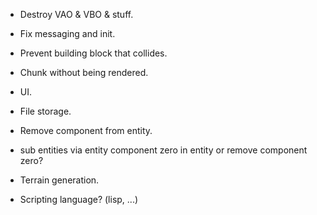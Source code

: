 - Destroy VAO & VBO & stuff.

- Fix messaging and init.

- Prevent building block that collides.

- Chunk without being rendered.

- UI.

- File storage.

- Remove component from entity.

- sub entities via entity component zero in entity or remove component zero?

- Terrain generation.

- Scripting language? (lisp, ...)
